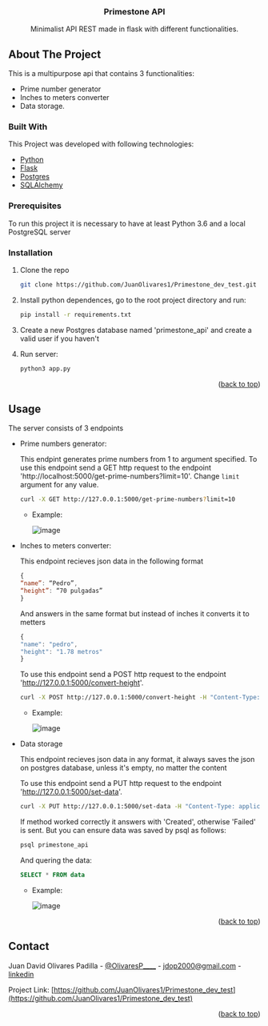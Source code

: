 <div id="top"></div>
<!--
*** Thanks for checking out the Best-README-Template. If you have a suggestion
*** that would make this better, please fork the repo and create a pull request
*** or simply open an issue with the tag "enhancement".
*** Don't forget to give the project a star!
*** Thanks again! Now go create something AMAZING! :D
-->



<!-- PROJECT SHIELDS -->
<!--
*** I'm using markdown "reference style" links for readability.
*** Reference links are enclosed in brackets [ ] instead of parentheses ( ).
*** See the bottom of this document for the declaration of the reference variables
*** for contributors-url, forks-url, etc. This is an optional, concise syntax you may use.
*** https://www.markdownguide.org/basic-syntax/#reference-style-links
-->



<!-- PROJECT LOGO -->
<br />
<div align="center">
  <h3 align="center">Primestone API</h3>

  <p align="center">
    Minimalist API REST made in flask with different functionalities.
  </p>
</div>


<!-- ABOUT THE PROJECT -->
## About The Project

This is a multipurpose api that contains 3 functionalities:
- Prime number generator
- Inches to meters converter
- Data storage.


### Built With

This Project was developed with following technologies:

* [Python](https://www.python.org)
* [Flask](https://flask.palletsprojects.com/en/2.0.x/)
* [Postgres](https://www.postgresql.org)
* [SQLAlchemy](https://www.sqlalchemy.org)


### Prerequisites

To run this project it is necessary to have at least Python 3.6 and a local PostgreSQL server

### Installation

1. Clone the repo
   ```sh
   git clone https://github.com/JuanOlivares1/Primestone_dev_test.git
   ```
2. Install python dependences, go to the root project directory and run:
   ```sh
   pip install -r requirements.txt
   ```
3. Create a new Postgres database named 'primestone_api' and create a valid user if you haven't

4. Run server:
   ```sh
   python3 app.py
   ```

<p align="right">(<a href="#top">back to top</a>)</p>



<!-- USAGE EXAMPLES -->
## Usage

The server consists of 3 endpoints

* Prime numbers generator: 
  
  This endpint generates prime numbers from 1 to argument specified.
  To use this endpoint send a GET http request to the endpoint 'http://localhost:5000/get-prime-numbers?limit=10'. Change `limit` argument for any value.
  
  ```sh
  curl -X GET http://127.0.0.1:5000/get-prime-numbers?limit=10
  ```
  
  - Example:

    ![image](https://user-images.githubusercontent.com/48563349/143718428-747c7c6f-07a8-48e1-b015-3fad9c3ea7e8.png)

* Inches to meters converter: 
  
  This endpoint recieves json data in the following format 
  ```js
  {
  “name”: “Pedro”,
  “height”: “70 pulgadas”
  }
  ```
  
  And answers in the same format but instead of inches it converts it to metters
  ```js
  {
  "name": "pedro",
  "height": "1.78 metros"
  }
  ```
  To use this endpoint send a POST http request to the endpoint 'http://127.0.0.1:5000/convert-height'.
  
  ```sh
  curl -X POST http://127.0.0.1:5000/convert-height -H "Content-Type: application/json" -d '{"name":"pedro","height":"70 pulgadas"}'
  ```
    
  - Example:

    ![image](https://user-images.githubusercontent.com/48563349/143718501-511d0469-22c6-4c7e-bd95-3454bcedcf6f.png)
  
* Data storage

  This endpoint recieves json data in any format, it always saves the json on postgres database, unless it's empty,  no matter the content
  
  To use this endpoint send a PUT http request to the endpoint 'http://127.0.0.1:5000/set-data'.
  
  ```sh
  curl -X PUT http://127.0.0.1:5000/set-data -H "Content-Type: application/json" -d '{"name":"Lucas","age":"35"}'
  ```
  
  If method worked correctly it answers with 'Created', otherwise 'Failed' is sent. But you can ensure data was saved by psql as follows:
  
  ```sh
  psql primestone_api
  ```
  
  And quering the data:
  
  ```sql
  SELECT * FROM data
  ```
  
  
  - Example:

    ![image](https://user-images.githubusercontent.com/48563349/143718541-79fade11-85ab-4df8-8003-cc15f0ad7535.png)


<p align="right">(<a href="#top">back to top</a>)</p>



<!-- CONTACT -->
## Contact

Juan David Olivares Padilla - [@OlivaresP____](https://twitter.com/OlivaresP____) - jdop2000@gmail.com - [linkedin](https://www.linkedin.com/in/juanolivares1416/)

Project Link: [https://github.com/JuanOlivares1/Primestone_dev_test](https://github.com/JuanOlivares1/Primestone_dev_test)

<p align="right">(<a href="#top">back to top</a>)</p>
